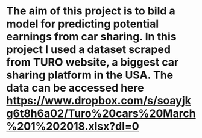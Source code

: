 # The aim of this project is to bild a model for predicting potential earnings from car sharing. In this project I used a dataset scraped from TURO website, a biggest car sharing platform in the USA. The data can be accessed here https://www.dropbox.com/s/soayjkg6t8h6a02/Turo%20cars%20March%201%202018.xlsx?dl=0

